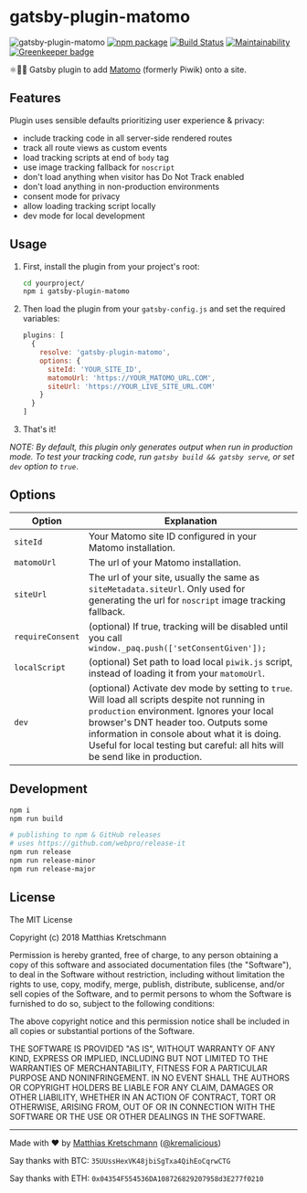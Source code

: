 # gatsby-plugin-matomo

![gatsby-plugin-matomo](https://user-images.githubusercontent.com/90316/39896678-6c0829ec-54af-11e8-84f6-ef94abb201ab.png)
[![npm package](https://img.shields.io/npm/v/gatsby-plugin-matomo.svg)](https://www.npmjs.com/package/gatsby-plugin-matomo)
[![Build Status](https://travis-ci.com/kremalicious/gatsby-plugin-matomo.svg?branch=master)](https://travis-ci.com/kremalicious/gatsby-plugin-matomo)
[![Maintainability](https://api.codeclimate.com/v1/badges/067339a02f2058f5ba01/maintainability)](https://codeclimate.com/github/kremalicious/gatsby-plugin-matomo/maintainability)
[![Greenkeeper badge](https://badges.greenkeeper.io/kremalicious/gatsby-plugin-matomo.svg)](https://greenkeeper.io/)

⚛️📄🚀 Gatsby plugin to add [Matomo](https://matomo.org) (formerly Piwik) onto a site.

## Features

Plugin uses sensible defaults prioritizing user experience & privacy:

- include tracking code in all server-side rendered routes
- track all route views as custom events
- load tracking scripts at end of `body` tag
- use image tracking fallback for `noscript`
- don't load anything when visitor has Do Not Track enabled
- don't load anything in non-production environments
- consent mode for privacy
- allow loading tracking script locally
- dev mode for local development

## Usage

1. First, install the plugin from your project's root:

    ```bash
    cd yourproject/
    npm i gatsby-plugin-matomo
    ```

2. Then load the plugin from your `gatsby-config.js` and set the required variables:

    ```js
    plugins: [
      {
        resolve: 'gatsby-plugin-matomo',
        options: {
          siteId: 'YOUR_SITE_ID',
          matomoUrl: 'https://YOUR_MATOMO_URL.COM',
          siteUrl: 'https://YOUR_LIVE_SITE_URL.COM'
        }
      }
    ]
    ```

3. That's it!

_NOTE: By default, this plugin only generates output when run in production mode. To test your tracking code, run `gatsby build && gatsby serve`, or set `dev` option to `true`_.

## Options

Option           | Explanation
-----------------|---------
`siteId`         | Your Matomo site ID configured in your Matomo installation.
`matomoUrl`      | The url of your Matomo installation.
`siteUrl`        | The url of your site, usually the same as `siteMetadata.siteUrl`. Only used for generating the url for `noscript` image tracking fallback.
`requireConsent` | (optional) If true, tracking will be disabled until you call `window._paq.push(['setConsentGiven']);`
`localScript`    | (optional) Set path to load local `piwik.js` script, instead of loading it from your `matomoUrl`.
`dev`            | (optional) Activate dev mode by setting to `true`. Will load all scripts despite not running in `production` environment. Ignores your local browser's DNT header too. Outputs some information in console about what it is doing. Useful for local testing but careful: all hits will be send like in production.

## Development

```bash
npm i
npm run build

# publishing to npm & GitHub releases
# uses https://github.com/webpro/release-it
npm run release
npm run release-minor
npm run release-major
```

## License

The MIT License

Copyright (c) 2018 Matthias Kretschmann

Permission is hereby granted, free of charge, to any person obtaining a copy of this software and associated documentation files (the "Software"), to deal in the Software without restriction, including without limitation the rights to use, copy, modify, merge, publish, distribute, sublicense, and/or sell copies of the Software, and to permit persons to whom the Software is furnished to do so, subject to the following conditions:

The above copyright notice and this permission notice shall be included in all copies or substantial portions of the Software.

THE SOFTWARE IS PROVIDED "AS IS", WITHOUT WARRANTY OF ANY KIND, EXPRESS OR IMPLIED, INCLUDING BUT NOT LIMITED TO THE WARRANTIES OF MERCHANTABILITY, FITNESS FOR A PARTICULAR PURPOSE AND NONINFRINGEMENT. IN NO EVENT SHALL THE AUTHORS OR COPYRIGHT HOLDERS BE LIABLE FOR ANY CLAIM, DAMAGES OR OTHER LIABILITY, WHETHER IN AN ACTION OF CONTRACT, TORT OR OTHERWISE, ARISING FROM, OUT OF OR IN CONNECTION WITH THE SOFTWARE OR THE USE OR OTHER DEALINGS IN THE SOFTWARE.

---

Made with ♥ by [Matthias Kretschmann](https://matthiaskretschmann.com) ([@kremalicious](https://github.com/kremalicious))

Say thanks with BTC:
`35UUssHexVK48jbiSgTxa4QihEoCqrwCTG`

Say thanks with ETH:
`0x04354F554536DA108726829207958d3E277f0210`
